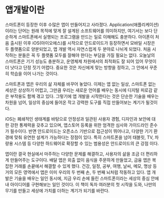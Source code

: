 # 앱개발이란
스마트폰이 등장한 이후 수많은 앱이 만들어지고 사라졌다. Application(애플리케이션)이라는 단어는 원래 목적에 맞게 잘 설계된 소프트웨어를 의미하지만, 여기서는 보다 단순하게 스마트폰에서 실행되는 프로그램을 만드는 일로 이해해도 충분하다. 아이폰이 처음 출시된 이후 iOS(아이오에스)를 시작으로 안드로이드가 등장하면서 모바일 시장은 두 플랫폼으로 양분되었고, 앱 개발 역시 자연스럽게 두 분야로 나뉘게 되었다. 처음 시작하는 분들은 꼭 두 플랫폼 모두를 잘해야 한다는 부담을 가질 필요는 없다. 오늘날의 스마트폰은 기기 성능도 충분하고, 운영체제 차원에서의 최적화도 잘 되어 있어 무엇이 더 낫다고 단정 짓기 어렵다. 중요한 것은 자신에게 맞는 방향을 정하고, 그 안에서 꾸준히 학습을 이어 나가는 것이다.

스마트폰과 앱은 우리의 삶 자체를 바꾸어 놓았다. 이제는 앱 없는 일상, 스마트폰 없는 세상은 상상하기 어렵고, 그만큼 우리는 새로운 언어를 배우는 동시에 디지털 피로감 같은 부작용도 함께 겪고 있다. 그렇기에 앱 개발을 시작한다는 것은 단순한 기술을 배우는 차원을 넘어, 일상의 중심에 들어온 작고 강력한 도구를 직접 만들어보는 계기가 될것이다.

iOS는 폐쇄적인 생태계를 바탕으로 안정성과 일관된 사용자 경험, 디자인과 보안에 대한 강한 통제력을 갖추고 있으며, 앱스토어 등록을 위한 엄격한 심사와 가이드라인 준수가 필수이다. 반면 안드로이드는 오픈소스 기반으로 접근성이 뛰어나고, 다양한 기기 환경에 맞춰 유연한 설계가 가능하다는 장점이 있다. 특히 스마트폰을 넘어 태블릿, TV, 차량용 시스템 등 다양한 하드웨어로 확장할 수 있는 범용성은 안드로이드의 큰 강점 이다.

앱이란 결국 현실에서 마주하는 다양한 문제를 해결하고, 사용자의 삶을 조금 더 편리하게 만들어주는 도구이다. 배달 앱은 외출 없이 음식을 주문하게 만들었고, 금융 앱은 복잡한 거래를 손끝에서 해결할 수 있게 했다. 건강, 일정, 공부, 여행, 날씨, 메모, 명상 등 거의 모든 영역에서 앱은 이미 우리의 두 번째 손, 두 번째 뇌처럼 작동하고 있다. 앱 개발은 기술을 배우는 일인 동시에, 지금 우리 손에 들린 스마트폰이라는 세상의 중심 안에 내 아이디어를 구현해보는 일인 것이다. 이 책이 독자 여러분의 첫 시작을 도와, 나만의 무기를 만들고 세상에 가치를 더하는 계기가 되기를 바란다.